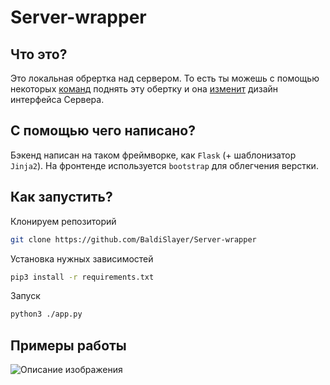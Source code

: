 # Server-wrapper
## Что это?
Это локальная обрертка над сервером. То есть ты можешь с помощью некоторых [команд](https://github.com/BaldiSlayer/Server-wrapper/blob/main/README.md#как-запустить) поднять эту обертку и она [изменит](https://github.com/BaldiSlayer/Server-wrapper/blob/main/README.md#примеры-работы) дизайн интерфейса Сервера.
## С помощью чего написано?
Бэкенд написан на таком фреймворке, как `Flask` (+ шаблонизатор `Jinja2`). На фронтенде используется `bootstrap` для облегчения верстки.
## Как запустить?
Клонируем репозиторий

```bash
git clone https://github.com/BaldiSlayer/Server-wrapper
```

Установка нужных зависимостей

```bash
pip3 install -r requirements.txt
```

Запуск

```bash
python3 ./app.py
```

## Примеры работы
![Описание изображения](https://img001.prntscr.com/file/img001/hrMgcbsKQCGxU2GqWA-i9A.png)

